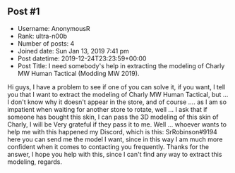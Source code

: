 ## Post #1
- Username: AnonymousR
- Rank: ultra-n00b
- Number of posts: 4
- Joined date: Sun Jan 13, 2019 7:41 pm
- Post datetime: 2019-12-24T23:23:59+00:00
- Post Title: I need somebody's help in extracting the modeling of Charly MW Human Tactical (Modding MW 2019).

Hi guys, I have a problem to see if one of you can solve it, if you want, I tell you that I want to extract the modeling of Charly MW Human Tactical, but ... I don't know why it doesn't appear in the store, and of course .... as I am so impatient when waiting for another store to rotate, well ... I ask that if someone has bought this skin, I can pass the 3D modeling of this skin of Charly, I will be Very grateful if they pass it to me. Well ... whoever wants to help me with this happened my Discord, which is this: SrRobinson#9194 here you can send me the model I want, since in this way I am much more confident when it comes to contacting you frequently. Thanks for the answer, I hope you help with this, since I can't find any way to extract this modeling, regards.
